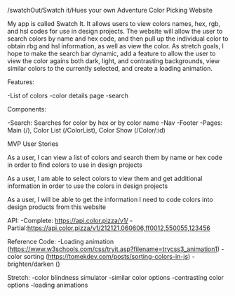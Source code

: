 /swatchOut/Swatch it/Hues your own Adventure Color Picking Website

My app is called Swatch It.  It allows users to view colors names, hex, rgb, and hsl codes for use in design projects.  The website will allow the user to search colors by name and hex code, and then pull up the individual color to obtain rbg and hsl information, as well as view the color.  As stretch goals, I hope to make the search bar dynamic, add a feature to allow the user to view the color agains both dark, light, and contrasting backgrounds, view similar colors to the currently selected, and create a loading animation.

Features: 

-List of colors
-color details page
-search

Components:

-Search: 
    Searches for color by hex or by color name
-Nav
-Footer
-Pages:
    Main (/), 
    Color List (/ColorList), 
    Color Show (/Color/:id)  
        
MVP User Stories

As a user, I can view a list of colors and search them by name or hex code in order to find colors to use in design projects

As a user, I am able to select colors to view them and get additional information in order to use the colors in design projects

As a user, I will be able to get the information I need to code colors into design products from this website

API: 
    -Complete: https://api.color.pizza/v1/
    -Partial:https://api.color.pizza/v1/212121,060606,ff0012,550055,123456

Reference Code:
    -Loading animation (https://www.w3schools.com/css/tryit.asp?filename=trycss3_animation1)
    -color sorting (https://tomekdev.com/posts/sorting-colors-in-js)
    -brighten/darken ()

Stretch:
-color blindness simulator
-similar color options
-contrasting color options
-loading animations